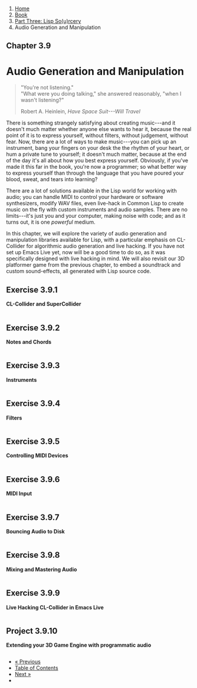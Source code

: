 <ol class="breadcrumb">
  <li><a href="/">Home</a></li>
  <li><a href="/book/">Book</a></li>
  <li><a href="/book/3-00-00-overview/">Part Three: Lisp So(u)rcery</a></li>
  <li class="active">Audio Generation and Manipulation</li>
</ol>

## Chapter 3.9

# Audio Generation and Manipulation

> "You're not listening."<br>
> "What were you doing talking," she answered reasonably, "when I wasn't listening?"
> <footer>Robert A. Heinlein, <em>Have Space Suit---Will Travel</em></footer>

There is something strangely satisfying about creating music---and it doesn't much matter whether anyone else wants to hear it, because the real point of it is to express yourself, without filters, without judgement, without fear.  Now, there are a lot of ways to make music---you can pick up an instrument, bang your fingers on your desk the the rhythm of your heart, or hum a private tune to yourself; it doesn't much matter, because at the end of the day it's all about how you best express yourself.  Obviously, if you've made it this far in the book, you're now a programmer; so what better way to express yourself than through the language that you have poured your blood, sweat, and tears into learning?

There are a lot of solutions available in the Lisp world for working with audio; you can handle MIDI to control your hardware or software synthesizers, modify WAV files, even live-hack in Common Lisp to create music on the fly with custom instruments and audio samples.  There are no limits---it's just you and your computer, making noise with code; and as it turns out, it is one *powerful* medium.

In this chapter, we will explore the variety of audio generation and manipulation libraries available for Lisp, with a particular emphasis on CL-Collider for algorithmic audio generation and live hacking.  If you have not set up Emacs Live yet, now will be a good time to do so, as it was specifically designed with live hacking in mind.  We will also revisit our 3D platformer game from the previous chapter, to embed a soundtrack and custom sound-effects, all generated with Lisp source code.

## Exercise 3.9.1

**CL-Collider and SuperCollider**

```lisp

```

## Exercise 3.9.2

**Notes and Chords**

```lisp

```

## Exercise 3.9.3

**Instruments**

```lisp

```

## Exercise 3.9.4

**Filters**

```lisp

```

## Exercise 3.9.5

**Controlling MIDI Devices**

```lisp

```

## Exercise 3.9.6

**MIDI Input**

```lisp

```

## Exercise 3.9.7

**Bouncing Audio to Disk**

```lisp

```

## Exercise 3.9.8

**Mixing and Mastering Audio**

```lisp

```

## Exercise 3.9.9

**Live Hacking CL-Collider in Emacs Live**

```lisp

```

## Project 3.9.10

**Extending your 3D Game Engine with programmatic audio**

```lisp

```

<ul class="pager">
  <li class="previous"><a href="/book/3-08-00-gaming/">&laquo; Previous</a></li>
  <li><a href="/book/">Table of Contents</a></li>
  <li class="next"><a href="/book/3-10-00-data.md">Next &raquo;</a><li>
</ul>
